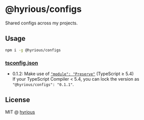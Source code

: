 # @hyrious/configs

Shared configs across my projects.

## Usage

```bash
npm i -g @hyrious/configs
```

### [tsconfig.json](./docs/tsconfig.md)

- 0.1.2: Make use of [`"module": "Preserve"`](https://www.typescriptlang.org/docs/handbook/release-notes/typescript-5-4.html#support-for-require-calls-in---moduleresolution-bundler-and---module-preserve) (TypeScript &ge; 5.4)\
  If your TypeScript Compiler &lt; 5.4, you can lock the version as\
  `"@hyrious/configs": "0.1.1"`.

## License

MIT @ [hyrious](https://github.com/hyrious)
